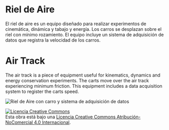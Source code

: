 # Riel de Aire
El riel de aire es un equipo diseñado para realizar experimentos de cinemática, dinámica y tabajo y energía. Los carros se desplazan sobre el riel con mínimo rozamiento. El equipo incluye un sistema de adquisición de datos que registra la velocidad de los carros.

# Air Track
The air track is a piece of equipment useful for kinematics, dynamics and energy conservation experiments. The carts move over the air track experiencing minimum friction. This equipment includes a data acquisition system to register the carts speed.

![Riel de Aire con carro y sistema de adquisición de datos](https://github.com/pcremades/Riel-de-Aire/blob/master/Imagenes/Riel_de_Aire_1.JPG=20%x)

<a rel="license" href="http://creativecommons.org/licenses/by-nc/4.0/"><img alt="Licencia Creative Commons" style="border-width:0" src="https://i.creativecommons.org/l/by-nc/4.0/88x31.png" /></a><br />Esta obra está bajo una <a rel="license" href="http://creativecommons.org/licenses/by-nc/4.0/">Licencia Creative Commons Atribución-NoComercial 4.0 Internacional</a>.
